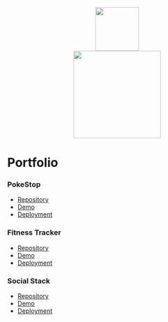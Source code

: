 <div id="socials" align="center">
  <a href="https://www.linkedin.com/in/cj-fritz/"><img src="https://i.ibb.co/cgjPM56/LI-Logo.png" width="100"/></a>
</div>
<div id="header" align="center">
  <img src="https://media2.giphy.com/media/WSBeyxvC1jH496xQGA/200w.webp?cid=ecf05e47ysxy8bs9v98y807esva6w20pkiot1coz6iherm2a&rid=200w.webp&ct=s" width="200"/>
</div>


<h1>Portfolio</h1>

<h3>PokeStop</h3>
<ul>
  <li><a href="https://github.com/cjfritz9/PokeStop">Repository</a></li>
  <li><a href="https://github.com/cjfritz9/PokeStophttps://youtu.be/kvJKMhTxqR4">Demo</a></li>
  <li><a href="">Deployment</a></li>
</ul>

<h3>Fitness Tracker</h3>
<ul>
  <li><a href="">Repository</a></li>
  <li><a href="">Demo</a></li>
  <li><a href="">Deployment</a></li>
</ul>

<h3>Social Stack</h3>
<ul>
  <li><a href="">Repository</a></li>
  <li><a href="">Demo</a></li>
  <li><a href="">Deployment</a></li>
</ul>
